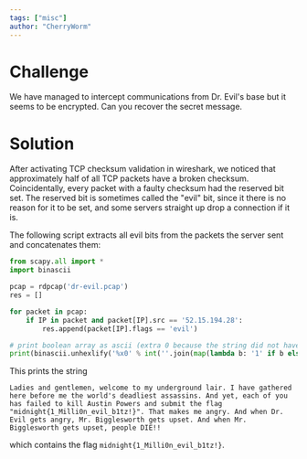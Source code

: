 ```yaml
---
tags: ["misc"]
author: "CherryWorm"
---
```

# Challenge
We have managed to intercept communications from Dr. Evil's base but it seems to be encrypted. Can you recover the secret message.

# Solution
After activating TCP checksum validation in wireshark, we noticed that approximately half of all TCP packets have a broken checksum. Coincidentally, every packet with a faulty checksum had the reserved bit set. The reserved bit is sometimes called the "evil" bit, since it there is no reason for it to be set, and some servers straight up drop a connection if it is.

The following script extracts all evil bits from the packets the server sent and concatenates them:

```python
from scapy.all import *
import binascii

pcap = rdpcap('dr-evil.pcap')
res = []

for packet in pcap:
    if IP in packet and packet[IP].src == '52.15.194.28':
        res.append(packet[IP].flags == 'evil')

# print boolean array as ascii (extra 0 because the string did not have even length)
print(binascii.unhexlify('%x0' % int(''.join(map(lambda b: '1' if b else '0', res)), 2)).decode())
```

This prints the string 
```
Ladies and gentlemen, welcome to my underground lair. I have gathered here before me the world's deadliest assassins. And yet, each of you has failed to kill Austin Powers and submit the flag "midnight{1_Milli0n_evil_b1tz!}". That makes me angry. And when Dr. Evil gets angry, Mr. Bigglesworth gets upset. And when Mr. Bigglesworth gets upset, people DIE!!
```
which contains the flag `midnight{1_Milli0n_evil_b1tz!}`.